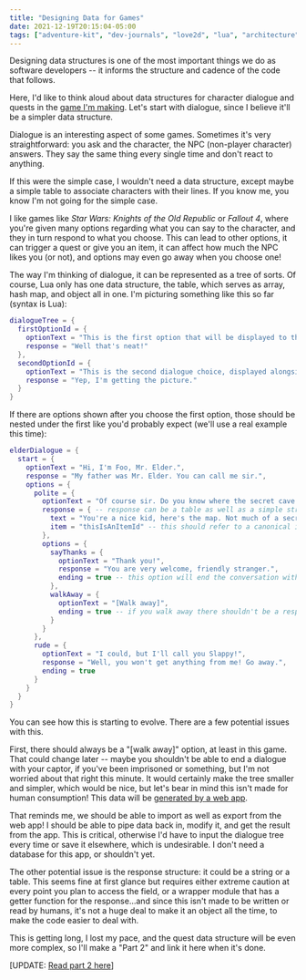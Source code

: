 ```yaml
---
title: "Designing Data for Games"
date: 2021-12-19T20:15:04-05:00
tags: ["adventure-kit", "dev-journals", "love2d", "lua", "architecture"]
---
```


Designing data structures is one of the most important things we do as software developers -- it informs the structure and cadence of the code that follows.

Here, I'd like to think aloud about data structures for character dialogue and quests in the [game I'm making][loveintro]. Let's start with dialogue, since I believe it'll be a simpler data structure.

Dialogue is an interesting aspect of some games. Sometimes it's very straightforward: you ask and the character, the NPC (non-player character) answers. They say the same thing every single time and don't react to anything.

If this were the simple case, I wouldn't need a data structure, except maybe a simple table to associate characters with their lines. If you know me, you know I'm not going for the simple case.

I like games like _Star Wars: Knights of the Old Republic_ or _Fallout 4_, where you're given many options regarding what you can say to the character, and they in turn respond to what you choose. This can lead to other options, it can trigger a quest or give you an item, it can affect how much the NPC likes you (or not), and options may even go away when you choose one!

The way I'm thinking of dialogue, it can be represented as a tree of sorts. Of course, Lua only has one data structure, the table, which serves as array, hash map, and object all in one. I'm picturing something like this so far (syntax is Lua):

```lua
dialogueTree = {
  firstOptionId = {
    optionText = "This is the first option that will be displayed to the player.",
    response = "Well that's neat!"
  },
  secondOptionId = {
    optionText = "This is the second dialogue choice, displayed alongside the first.",
    response = "Yep, I'm getting the picture."
  }
}
```

If there are options shown after you choose the first option, those should be nested under the first like you'd probably expect (we'll use a real example this time):

```lua
elderDialogue = {
  start = {
    optionText = "Hi, I'm Foo, Mr. Elder.",
    response = "My father was Mr. Elder. You can call me sir.",
    options = {
      polite = {
        optionText = "Of course sir. Do you know where the secret cave is?",
        response = { -- response can be a table as well as a simple string
          text = "You're a nice kid, here's the map. Not much of a secret, really.",
          item = "thisIsAnItemId" -- this should refer to a canonical item table
        },
        options = {
          sayThanks = {
            optionText = "Thank you!",
            response = "You are very welcome, friendly stranger.",
            ending = true -- this option will end the conversation with this NPC
          },
          walkAway = {
            optionText = "[Walk away]",
            ending = true -- if you walk away there shouldn't be a response
          }
        }
      },
      rude = {
        optionText = "I could, but I'll call you Slappy!",
        response = "Well, you won't get anything from me! Go away.",
        ending = true
      }
    }
  }
}
```

You can see how this is starting to evolve. There are a few potential issues with this.

First, there should always be a "\[walk away\]" option, at least in this game. That could change later -- maybe you shouldn't be able to end a dialogue with your captor, if you've been imprisoned or something, but I'm not worried about that right this minute. It would certainly make the tree smaller and simpler, which would be nice, but let's bear in mind this isn't made for human consumption! This data will be [generated by a web app][luatables].

That reminds me, we should be able to import as well as export from the web app! I should be able to pipe data back in, modify it, and get the result from the app. This is critical, otherwise I'd have to input the dialogue tree every time or save it elsewhere, which is undesirable. I don't need a database for this app, or shouldn't yet.

The other potential issue is the response structure: it could be a string or a table. This seems fine at first glance but requires either extreme caution at every point you plan to access the field, or a wrapper module that has a getter function for the response...and since this isn't made to be written or read by humans, it's not a huge deal to make it an object all the time, to make the code easier to deal with.

This is getting long, I lost my pace, and the quest data structure will be even more complex, so I'll make a "Part 2" and link it here when it's done.

\[UPDATE: [Read part 2 here][part2]\]

[loveintro]: /posts/i-wanna-know-what-love-is "The first post I wrote about Lua and love2d"
[luatables]: /posts/lua-as-data "A post about translating Javascript objects into Lua tables"
[part2]: /posts/designing-data-for-games-part-2 "Part 2 of this series"
